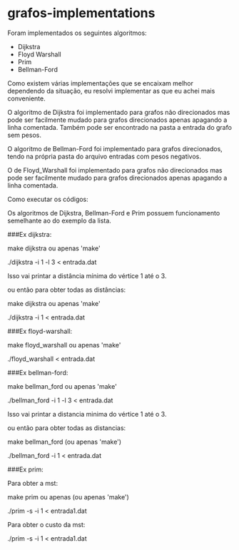 # grafos-implementations

Foram implementados os seguintes algoritmos:

- Dijkstra
- Floyd Warshall
- Prim
- Bellman-Ford

Como existem várias implementações que se encaixam melhor dependendo da situação, eu resolvi implementar as que eu achei mais conveniente.

O algoritmo de Dijkstra foi implementado para grafos não direcionados mas pode ser facilmente mudado para grafos direcionados apenas apagando a linha comentada. Também pode ser encontrado na pasta a entrada do grafo sem pesos.

O algoritmo de Bellman-Ford foi implementado para grafos direcionados, tendo na própria pasta do arquivo entradas com pesos negativos.

O de Floyd_Warshall foi implementado para grafos não direcionados mas pode ser facilmente mudado para grafos direcionados apenas apagando a linha comentada.

Como executar os códigos:

Os algoritmos de Dijkstra, Bellman-Ford e Prim possuem funcionamento semelhante ao do exemplo da lista.

###Ex dijkstra:



make dijkstra ou apenas 'make'

./dijkstra -i 1 -l 3 < entrada.dat

Isso vai printar a distância mínima do vértice 1 até o 3.



ou então para obter todas as distâncias:

make dijkstra ou apenas 'make'

./dijkstra -i 1 < entrada.dat



###Ex floyd-warshall:

make floyd_warshall ou apenas 'make'

./floyd_warshall < entrada.dat



###Ex bellman-ford:

make bellman_ford ou apenas 'make'

./bellman_ford -i 1 -l 3 < entrada.dat

Isso vai printar a distancia minima do vértice 1 até o 3.



ou então para obter todas as distancias:

make bellman_ford (ou apenas 'make')

./bellman_ford -i 1 < entrada.dat




###Ex prim:

Para obter a mst:

make prim ou apenas (ou apenas 'make')

./prim -s -i 1 < entrada1.dat



Para obter o custo da mst:

./prim -s -i 1 < entrada1.dat
